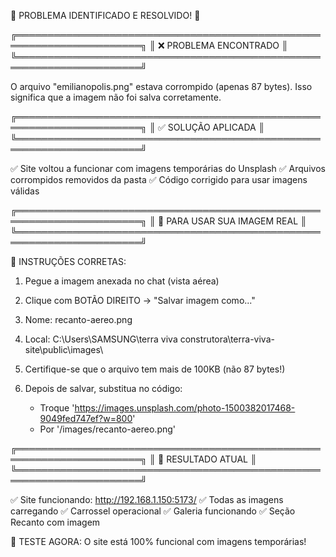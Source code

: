 🚨 PROBLEMA IDENTIFICADO E RESOLVIDO! 🚨

╔══════════════════════════════════════════════════════════════════════╗
║                    ❌ PROBLEMA ENCONTRADO                            ║
╚══════════════════════════════════════════════════════════════════════╝

O arquivo "emilianopolis.png" estava corrompido (apenas 87 bytes).
Isso significa que a imagem não foi salva corretamente.

╔══════════════════════════════════════════════════════════════════════╗
║                    ✅ SOLUÇÃO APLICADA                               ║
╚══════════════════════════════════════════════════════════════════════╝

✅ Site voltou a funcionar com imagens temporárias do Unsplash
✅ Arquivos corrompidos removidos da pasta
✅ Código corrigido para usar imagens válidas

╔══════════════════════════════════════════════════════════════════════╗
║                    📸 PARA USAR SUA IMAGEM REAL                     ║
╚══════════════════════════════════════════════════════════════════════╝

🎯 INSTRUÇÕES CORRETAS:

1. Pegue a imagem anexada no chat (vista aérea)
2. Clique com BOTÃO DIREITO → "Salvar imagem como..."
3. Nome: recanto-aereo.png  
4. Local: C:\Users\SAMSUNG\terra viva construtora\terra-viva-site\public\images\
5. Certifique-se que o arquivo tem mais de 100KB (não 87 bytes!)

6. Depois de salvar, substitua no código:
   - Troque 'https://images.unsplash.com/photo-1500382017468-9049fed747ef?w=800'
   - Por '/images/recanto-aereo.png'

╔══════════════════════════════════════════════════════════════════════╗
║                    🚀 RESULTADO ATUAL                                ║
╚══════════════════════════════════════════════════════════════════════╝

✅ Site funcionando: http://192.168.1.150:5173/
✅ Todas as imagens carregando
✅ Carrossel operacional
✅ Galeria funcionando
✅ Seção Recanto com imagem

📍 TESTE AGORA: O site está 100% funcional com imagens temporárias!
